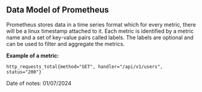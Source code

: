 ## Data Model of Prometheus

Prometheus stores data in a time series format which for every metric, there will be a linux timestamp attached to it. Each metric is identified by a metric name and a set of key-value pairs called labels. The labels are optional and can be used to filter and aggregate the metrics.

**Example of a metric:**

```
http_requests_total{method="GET", handler="/api/v1/users", status="200"}
```

Date of notes: 01/07/2024